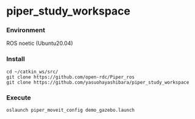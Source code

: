 # piper_study_workspace

### Environment
ROS noetic (Ubuntu20.04)

### Install
```
cd ~/catkin_ws/src/
git clone https://github.com/open-rdc/Piper_ros
git clone https://github.com/yasuohayashibara/piper_study_workspace
```

### Execute
```
oslaunch piper_moveit_config demo_gazebo.launch
```
